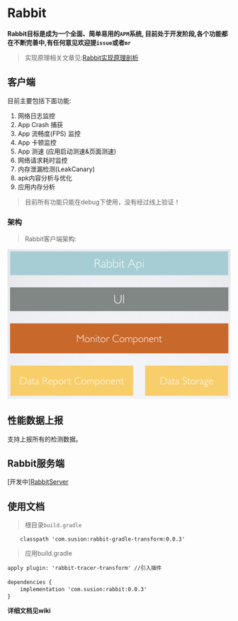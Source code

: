 # Rabbit

**Rabbit目标是成为一个全面、简单易用的`APM`系统, 目前处于开发阶段,各个功能都在不断完善中,有任何意见欢迎提`issue`或者`mr`**

>实现原理相关文章见:[Rabbit实现原理剖析](https://github.com/SusionSuc/AdvancedAndroid/blob/master/Rabbit%E5%AE%9E%E7%8E%B0%E5%8E%9F%E7%90%86%E5%89%96%E6%9E%90/README.md)

## 客户端

目前主要包括下面功能:

1. 网络日志监控
2. App Crash 捕获
3. App 流畅度(FPS) 监控
4. App 卡顿监控
5. App 测速 (应用启动测速&页面测速)
6. 网络请求耗时监控
7. 内存泄漏检测(LeakCanary)
8. apk内容分析与优化
9. 应用内存分析

>目前所有功能只能在debug下使用，没有经过线上验证！

### 架构

>Rabbit客户端架构:

![](picture/rabbit-client-arc.png)

## 性能数据上报

支持上报所有的检测数据。

## Rabbit服务端

[开发中][RabbitServer](https://github.com/SusionSuc/RabbitServer)

## 使用文档

>根目录`build.gradle`
```
    classpath 'com.susion:rabbit-gradle-transform:0.0.3'
```

>应用build.gradle
```
apply plugin: 'rabbit-tracer-transform' //引入插件

dependencies {
    implementation 'com.susion:rabbit:0.0.3'
}
```

**详细文档见wiki**


